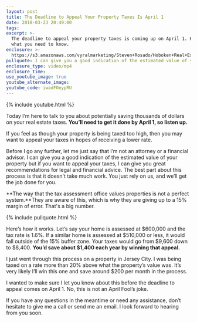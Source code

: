 ```yaml
---
layout: post
title: The Deadline to Appeal Your Property Taxes Is April 1
date: 2018-03-23 20:49:00
tags:
excerpt: >-
  The deadline to appeal your property taxes is coming up on April 1. Here’s
  what you need to know.
enclosure: >-
  https://s3.amazonaws.com/vyralmarketing/Steven+Rosado/Hoboken+Real+Estate+Tax+Video.mp4
pullquote: I can give you a good indication of the estimated value of your property.
enclosure_type: video/mp4
enclosure_time:
use_youtube_image: true
youtube_alternate_image:
youtube_code: iwadFOeypRU
---
```


{% include youtube.html %}

Today I’m here to talk to you about potentially saving thousands of dollars on your real estate taxes. **You’ll need to get it done by April 1, so listen up.**

If you feel as though your property is being taxed too high, then you may want to appeal your taxes in hopes of receiving a lower rate.

Before I go any further, let me just say that I’m not an attorney or a financial advisor. I can give you a good indication of the estimated value of your property but if you want to appeal your taxes, I can give you great recommendations for legal and financial advice. The best part about this process is that it doesn't take much work. You just rely on us, and we’ll get the job done for you.

**The way that the tax assessment office values properties is not a perfect system.**They are aware of this, which is why they are giving up to a 15% margin of error. That's a big number.

{% include pullquote.html %}

Here’s how it works. Let’s say your home is assessed at $600,000 and the tax rate is 1.6%. If a similar home is assessed at $510,000 or less, it would fall outside of the 15% buffer zone. Your taxes would go from $9,600 down to $8,400. **You’d save about $1,400 each year by winning that appeal.**

I just went through this process on a property in Jersey City. I was being taxed on a rate more than 20% above what the property’s value was. It’s very likely I’ll win this one and save around $200 per month in the process.

I wanted to make sure I let you know about this before the deadline to appeal comes on April 1. No, this is not an April Fool’s joke.

If you have any questions in the meantime or need any assistance, don’t hesitate to give me a call or send me an email. I look forward to hearing from you soon.